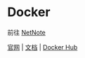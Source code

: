 # Docker

前往 [NetNote](https://note.yueplus.ink/coding/Docker/)

[官网](https://www.docker.com/)
| [文档](https://docs.docker.com/)
| [Docker Hub](https://hub.docker.com/)